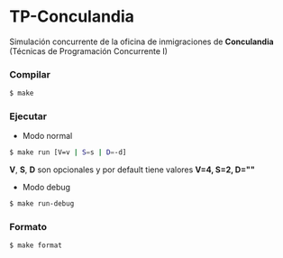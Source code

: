 # TP-Conculandia

Simulación concurrente de la oficina de inmigraciones de **Conculandia** (Técnicas de Programación Concurrente I)  

### Compilar

```bash
$ make
```

### Ejecutar

- Modo normal
```bash
$ make run [V=v | S=s | D=-d]
```
 **V**, **S**, **D** son opcionales y por default tiene valores **V=4, S=2, D=""**


- Modo debug
```bash
$ make run-debug
```

### Formato

```bash
$ make format
```

